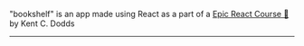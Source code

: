 <div>
  <p>
  "bookshelf" is an app made using React as a part of a 
  <a href="https://epicreact.dev"> Epic React Course 🚀</a> 
  by Kent C. Dodds
  </p>
</div>
<hr />
